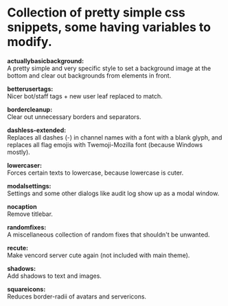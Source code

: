 # Collection of pretty simple css snippets, some having variables to modify.

**actuallybasicbackground:**  
A pretty simple and very specific style to set a background image at the bottom and clear out backgrounds from elements in front.

**betterusertags:**  
Nicer bot/staff tags + new user leaf replaced to match.

**bordercleanup:**  
Clear out unnecessary borders and separators.

**dashless-extended:**  
Replaces all dashes (-) in channel names with a font with a blank glyph, and replaces all flag emojis with Twemoji-Mozilla font (because Windows mostly).

**lowercaser:**  
Forces certain texts to lowercase, because lowercase is cuter.

**modalsettings:**  
Settings and some other dialogs like audit log show up as a modal window.

**nocaption**  
Remove titlebar.

**randomfixes:**  
A miscellaneous collection of random fixes that shouldn't be unwanted.

**recute:**  
Make vencord server cute again (not included with main theme).

**shadows:**  
Add shadows to text and images.

**squareicons:**  
Reduces border-radii of avatars and servericons.
